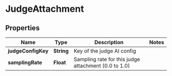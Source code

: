 

# JudgeAttachment


## Properties

| Name | Type | Description | Notes |
|------------ | ------------- | ------------- | -------------|
|**judgeConfigKey** | **String** | Key of the judge AI config |  |
|**samplingRate** | **Float** | Sampling rate for this judge attachment (0.0 to 1.0) |  |



